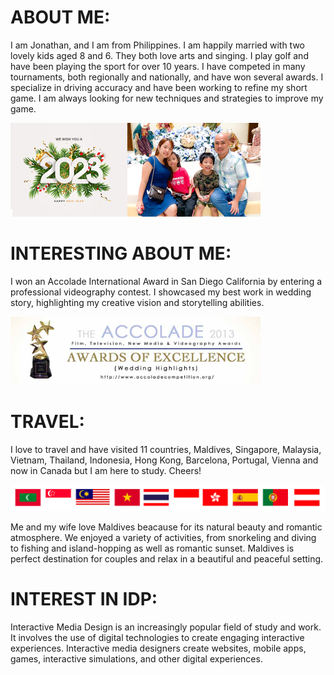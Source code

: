 # ABOUT ME:

I am Jonathan, and I am from Philippines. I am happily married with two lovely kids aged 8 and 6. They both love arts and singing. I play golf and have been playing the sport for over 10 years. I have competed in many tournaments, both regionally and nationally, and have won several awards. I specialize in driving accuracy and have been working to refine my short game. I am always looking for new techniques and strategies to improve my game.

<img src="photos/family.jpg" width=400>

# INTERESTING ABOUT ME:

I won an Accolade International Award in San Diego California by entering a professional videography contest. I showcased my best work in wedding story, highlighting my creative vision and storytelling abilities.

<img src="photos/accolade_award.jpg" width=400>

# TRAVEL: 

I love to travel and have visited 11 countries, Maldives, Singapore, Malaysia, Vietnam, Thailand, Indonesia, Hong Kong, Barcelona, Portugal, Vienna and now in Canada but I am here to study. Cheers!

<img src="photos/flags.png" width=600>

Me and my wife love Maldives beacause for its natural beauty and romantic atmosphere. We enjoyed a variety of activities, from snorkeling and diving to fishing and island-hopping as well as romantic sunset. Maldives is perfect destination for couples and relax in a beautiful and peaceful setting.

# INTEREST IN IDP:

Interactive Media Design is an increasingly popular field of study and work. It involves the use of digital technologies to create engaging interactive experiences. Interactive media designers create websites, mobile apps, games, interactive simulations, and other digital experiences.

